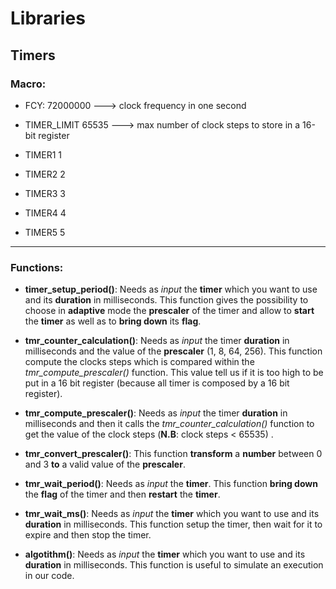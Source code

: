 ﻿# Libraries

## Timers
### Macro:
* FCY: 72000000	---> clock frequency in one second 

* TIMER_LIMIT 65535 ---> max number of clock steps to store in a 16-bit register

* TIMER1 1
* TIMER2 2
* TIMER3 3
* TIMER4 4
* TIMER5 5
---
### Functions:

* **timer_setup_period()**: Needs as *input* the **timer** which you want to use and its **duration** in milliseconds. This function gives the possibility to choose in **adaptive** mode the **prescaler** of the timer and allow to **start** the **timer** as well as to **bring down** its **flag**.

* **tmr_counter_calculation()**: Needs as *input* the timer **duration** in milliseconds and the value of the **prescaler** (1, 8, 64, 256). This function compute the clocks steps which is compared within the *tmr_compute_prescaler()* function. This value tell us if it is too high to be put in a 16 bit register (because all timer is composed by a 16 bit register).

* **tmr_compute_prescaler()**: Needs as *input* the timer **duration** in milliseconds and then it calls the *tmr_counter_calculation()* function to get the value of the clock steps (**N.B**: clock steps < 65535) .

* **tmr_convert_prescaler()**: This function **transform** a **number** between 0 and 3 **to** a valid value of the **prescaler**.

* **tmr_wait_period()**: Needs as *input* the **timer**. This function **bring down** the **flag** of the timer and then **restart** the **timer**.

* **tmr_wait_ms()**:  Needs as *input* the **timer** which you want to use and its **duration** in milliseconds. This function setup the timer, then wait for it to expire and then stop the timer.

* **algotithm()**: Needs as *input* the **timer** which you want to use and its **duration** in milliseconds. This function is useful to simulate an execution in our code.

